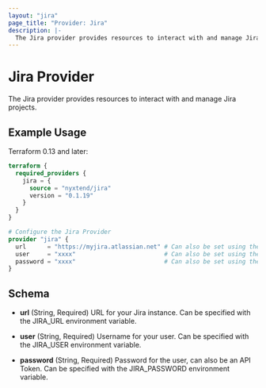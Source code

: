 ```yaml
---
layout: "jira"
page_title: "Provider: Jira"
description: |-
  The Jira provider provides resources to interact with and manage Jira.
---
```


# Jira Provider

The Jira provider provides resources to interact with and manage Jira projects.

## Example Usage

Terraform 0.13 and later:

```terraform
terraform {
  required_providers {
    jira = {
      source = "nyxtend/jira"
      version = "0.1.19"
    }
  }
}

# Configure the Jira Provider
provider "jira" {
  url      = "https://myjira.atlassian.net" # Can also be set using the JIRA_URL environment variable
  user     = "xxxx"                         # Can also be set using the JIRA_USER environment variable
  password = "xxxx"                         # Can also be set using the JIRA_PASSWORD environment variable
}
```

## Schema

- **url** (String, Required) URL for your Jira instance. Can be specified with the JIRA_URL environment variable.

- **user** (String, Required) Username for your user. Can be specified with the JIRA_USER environment variable.

- **password** (String, Required) Password for the user, can also be an API Token. Can be specified with the JIRA_PASSWORD environment variable.
